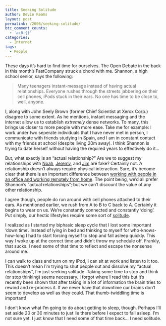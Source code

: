 ```yaml
---
title: Seeking Solitude
author: Devin Reams
layout: post
permalink: /2006/seeking-solitude/
btc_comment_counts:
  - 'a:0:{}'
categories:
  - Internet
tags:
  - People
---
```

These days it&#8217;s hard to find time for ourselves. The Open Debate in the back in this month&#8217;s FastCompany struck a chord with me. Shannon, a high school senior, says the following:

> Many teenagers instant-message instead of having actual relationships. Everyone rushes through the streets jabbering on their cell phones, iPods stuck in their ears. No one has time to be close to, well, anyone.

I, along with John Seely Brown (former Chief Scientist at Xerox Corp.) disagree to some extent. As he mentions, instant messaging and the internet allow us to establish *extremely* dense networks. To many, this brings us closer to more people with more ease. Take me for example: I work under two seperate individuals that I have never met in person, I communicate with friends studying in Spain, and I am in constant contact with my friends at school (despite living 20m away). I think Shannon is trying to date herself without having the required years to effectively do it&#8230;

But, what exactly is an &#8220;actual relationship?&#8221; Are we to suggest my relationships with [Noah][1], [Jeremy][2], and [Jim][3] are fake? Certainly not. A relationship doesn&#8217;t always require physical interaction. Sure, it&#8217;s become clear that there is an important difference between [working with people in an office and working remotely from home][4]. The point being, we&#8217;d all prefer Shannon&#8217;s &#8220;actual relationships&#8221;; but we can&#8217;t discount the value of any other relationship.

I agree though, people do run around with cell phones attached to their ears. As mentioned earlier, we rush from A to B to C back to A. Certainly it begins to wear on us. We&#8217;re constantly connected and constantly &#8216;doing&#8217;. Put simply, our hectic lifestyles require some sort of [solitude][5].

I realized as I started my biphasic sleep cycle that I lost some important &#8216;down time&#8217;. Instead of lying in bed and thinking to myself for who-knows-how-long I had to start forcing myself to stop and fall asleep quickly. This way I woke up at the correct time and didn&#8217;t throw my schedule off. Frankly, that sucks. I need some of that time to reflect and escape the nonsense around me.

I can walk to class and turn on my iPod, I can sit at work and listen to it too. This doesn&#8217;t mean I&#8217;m trying to shut people out and dissolve my &#8220;actual relationships&#8221;, I&#8217;m just seeking solitude. Taking some time to stop and think (or stop thinking) seems necessary. I forgot where I read this but it&#8217;s recently been shown that after taking in a lot of information the brain tries to rewind and re-process it. If we never have that downtime our brains don&#8217;t seem to develop as well as they could. That thumb-twiddling time is important!

I don&#8217;t know what I&#8217;m going to do about getting to sleep, though. Perhaps I&#8217;ll set aside 20 or 30 minutes to just lie there before I expect to fall asleep. I&#8217;m not sure yet. I just know that I need some of that time back&#8230; I need solitude.

 [1]: http://okdork.com/
 [2]: http://ensight.org/
 [3]: http://genuineblog.com/
 [4]: https://devin.reams.me/2006/working-from-home/
 [5]: http://en.wikipedia.org/wiki/Solitude